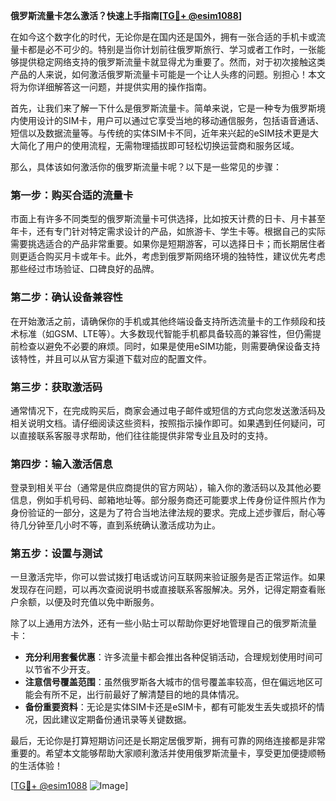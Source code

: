 **俄罗斯流量卡怎么激活？快速上手指南[[TG💪+ @esim1088](https://t.me/s/esim1088)]**

在如今这个数字化的时代，无论你是在国内还是国外，拥有一张合适的手机卡或流量卡都是必不可少的。特别是当你计划前往俄罗斯旅行、学习或者工作时，一张能够提供稳定网络支持的俄罗斯流量卡就显得尤为重要了。然而，对于初次接触这类产品的人来说，如何激活俄罗斯流量卡可能是一个让人头疼的问题。别担心！本文将为你详细解答这一问题，并提供实用的操作指南。

首先，让我们来了解一下什么是俄罗斯流量卡。简单来说，它是一种专为俄罗斯境内使用设计的SIM卡，用户可以通过它享受当地的移动通信服务，包括语音通话、短信以及数据流量等。与传统的实体SIM卡不同，近年来兴起的eSIM技术更是大大简化了用户的使用流程，无需物理插拔即可轻松切换运营商和服务区域。

那么，具体该如何激活你的俄罗斯流量卡呢？以下是一些常见的步骤：

### **第一步：购买合适的流量卡**
市面上有许多不同类型的俄罗斯流量卡可供选择，比如按天计费的日卡、月卡甚至年卡，还有专门针对特定需求设计的产品，如旅游卡、学生卡等。根据自己的实际需要挑选适合的产品非常重要。如果你是短期游客，可以选择日卡；而长期居住者则更适合购买月卡或年卡。此外，考虑到俄罗斯网络环境的独特性，建议优先考虑那些经过市场验证、口碑良好的品牌。

### **第二步：确认设备兼容性**
在开始激活之前，请确保你的手机或其他终端设备支持所选流量卡的工作频段和技术标准（如GSM、LTE等）。大多数现代智能手机都具备较高的兼容性，但仍需提前检查以避免不必要的麻烦。同时，如果是使用eSIM功能，则需要确保设备支持该特性，并且可以从官方渠道下载对应的配置文件。

### **第三步：获取激活码**
通常情况下，在完成购买后，商家会通过电子邮件或短信的方式向您发送激活码及相关说明文档。请仔细阅读这些资料，按照指示操作即可。如果遇到任何疑问，可以直接联系客服寻求帮助，他们往往能提供非常专业且及时的支持。

### **第四步：输入激活信息**
登录到相关平台（通常是供应商提供的官方网站），输入你的激活码以及其他必要信息，例如手机号码、邮箱地址等。部分服务商还可能要求上传身份证件照片作为身份验证的一部分，这是为了符合当地法律法规的要求。完成上述步骤后，耐心等待几分钟至几小时不等，直到系统确认激活成功为止。

### **第五步：设置与测试**
一旦激活完毕，你可以尝试拨打电话或访问互联网来验证服务是否正常运作。如果发现存在问题，可以再次查阅说明书或直接联系客服解决。另外，记得定期查看账户余额，以便及时充值以免中断服务。

除了以上通用方法外，还有一些小贴士可以帮助你更好地管理自己的俄罗斯流量卡：

- **充分利用套餐优惠**：许多流量卡都会推出各种促销活动，合理规划使用时间可以节省不少开支。
- **注意信号覆盖范围**：虽然俄罗斯各大城市的信号覆盖率较高，但在偏远地区可能会有所不足，出行前最好了解清楚目的地的具体情况。
- **备份重要资料**：无论是实体SIM卡还是eSIM卡，都有可能发生丢失或损坏的情况，因此建议定期备份通讯录等关键数据。

最后，无论你是打算短期访问还是长期定居俄罗斯，拥有可靠的网络连接都是非常重要的。希望本文能够帮助大家顺利激活并使用俄罗斯流量卡，享受更加便捷顺畅的生活体验！

[[TG💪+ @esim1088](https://t.me/s/esim1088) ![Image](https://i.postimg.cc/4NQfJmqS/Snipaste-2025-05-13-00-14-12.png)]